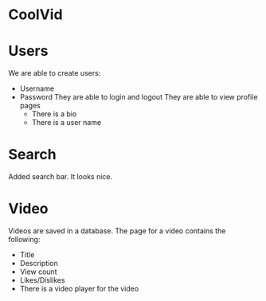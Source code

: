 # CoolVid

# Users
We are able to create users:
* Username
* Password
They are able to login and logout
They are able to view profile pages
    * There is a bio
    * There is a user name
    
# Search
Added search bar. It looks nice.

# Video
Videos are saved in a database. 
The page for a video contains the following:
* Title
* Description
* View count
* Likes/Dislikes
* There is a video player for the video
